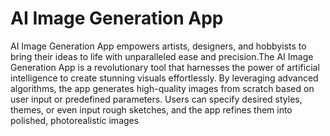 # AI Image Generation App
 AI Image Generation App empowers artists, designers, and hobbyists to bring their ideas to life with unparalleled ease and precision.The AI Image Generation App is a revolutionary tool that harnesses the power of artificial intelligence to create stunning visuals effortlessly. By leveraging advanced algorithms, the app generates high-quality images from scratch based on user input or predefined parameters. Users can specify desired styles, themes, or even input rough sketches, and the app refines them into polished, photorealistic images
